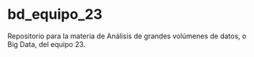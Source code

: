 # bd_equipo_23
Repositorio para la materia de Análisis de grandes volúmenes de datos, o Big Data, del equipo 23. 
